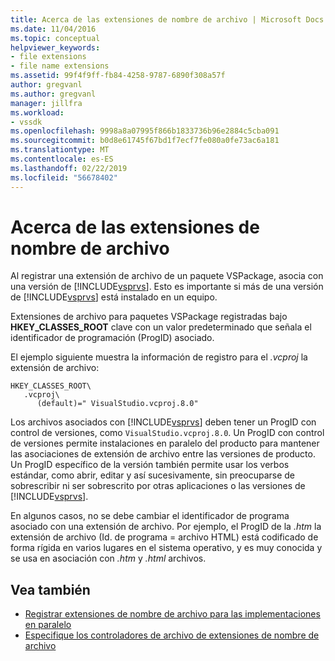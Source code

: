 ```yaml
---
title: Acerca de las extensiones de nombre de archivo | Microsoft Docs
ms.date: 11/04/2016
ms.topic: conceptual
helpviewer_keywords:
- file extensions
- file name extensions
ms.assetid: 99f4f9ff-fb84-4258-9787-6890f308a57f
author: gregvanl
ms.author: gregvanl
manager: jillfra
ms.workload:
- vssdk
ms.openlocfilehash: 9998a8a07995f866b1833736b96e2884c5cba091
ms.sourcegitcommit: b0d8e61745f67bd1f7ecf7fe080a0fe73ac6a181
ms.translationtype: MT
ms.contentlocale: es-ES
ms.lasthandoff: 02/22/2019
ms.locfileid: "56678402"
---
```

# <a name="about-file-name-extensions"></a>Acerca de las extensiones de nombre de archivo
Al registrar una extensión de archivo de un paquete VSPackage, asocia con una versión de [!INCLUDE[vsprvs](../code-quality/includes/vsprvs_md.md)]. Esto es importante si más de una versión de [!INCLUDE[vsprvs](../code-quality/includes/vsprvs_md.md)] está instalado en un equipo.

 Extensiones de archivo para paquetes VSPackage registradas bajo **HKEY_CLASSES_ROOT** clave con un valor predeterminado que señala el identificador de programación (ProgID) asociado.

 El ejemplo siguiente muestra la información de registro para el *.vcproj* la extensión de archivo:

```
HKEY_CLASSES_ROOT\
   .vcproj\
      (default)=" VisualStudio.vcproj.8.0"
```

 Los archivos asociados con [!INCLUDE[vsprvs](../code-quality/includes/vsprvs_md.md)] deben tener un ProgID con control de versiones, como `VisualStudio.vcproj.8.0`. Un ProgID con control de versiones permite instalaciones en paralelo del producto para mantener las asociaciones de extensión de archivo entre las versiones de producto. Un ProgID específico de la versión también permite usar los verbos estándar, como abrir, editar y así sucesivamente, sin preocuparse de sobrescribir ni ser sobrescrito por otras aplicaciones o las versiones de [!INCLUDE[vsprvs](../code-quality/includes/vsprvs_md.md)].

 En algunos casos, no se debe cambiar el identificador de programa asociado con una extensión de archivo. Por ejemplo, el ProgID de la *.htm* la extensión de archivo (Id. de programa = archivo HTML) está codificado de forma rígida en varios lugares en el sistema operativo, y es muy conocida y se usa en asociación con *.htm* y *.html* archivos.

## <a name="see-also"></a>Vea también
- [Registrar extensiones de nombre de archivo para las implementaciones en paralelo](../extensibility/registering-file-name-extensions-for-side-by-side-deployments.md)
- [Especifique los controladores de archivo de extensiones de nombre de archivo](../extensibility/specifying-file-handlers-for-file-name-extensions.md)